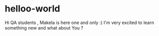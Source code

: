 # helloo-world
Hi QA students ,
Makela is here one and only :)
I'm very excited to learn something new and what about You ?
